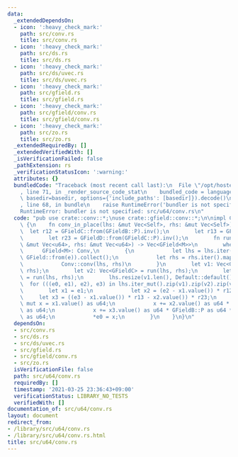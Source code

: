 ```yaml
---
data:
  _extendedDependsOn:
  - icon: ':heavy_check_mark:'
    path: src/conv.rs
    title: src/conv.rs
  - icon: ':heavy_check_mark:'
    path: src/ds.rs
    title: src/ds.rs
  - icon: ':heavy_check_mark:'
    path: src/ds/uvec.rs
    title: src/ds/uvec.rs
  - icon: ':heavy_check_mark:'
    path: src/gfield.rs
    title: src/gfield.rs
  - icon: ':heavy_check_mark:'
    path: src/gfield/conv.rs
    title: src/gfield/conv.rs
  - icon: ':heavy_check_mark:'
    path: src/zo.rs
    title: src/zo.rs
  _extendedRequiredBy: []
  _extendedVerifiedWith: []
  _isVerificationFailed: false
  _pathExtension: rs
  _verificationStatusIcon: ':warning:'
  attributes: {}
  bundledCode: "Traceback (most recent call last):\n  File \"/opt/hostedtoolcache/Python/3.9.2/x64/lib/python3.9/site-packages/onlinejudge_verify/documentation/build.py\"\
    , line 71, in _render_source_code_stat\n    bundled_code = language.bundle(stat.path,\
    \ basedir=basedir, options={'include_paths': [basedir]}).decode()\n  File \"/opt/hostedtoolcache/Python/3.9.2/x64/lib/python3.9/site-packages/onlinejudge_verify/languages/user_defined.py\"\
    , line 68, in bundle\n    raise RuntimeError('bundler is not specified: {}'.format(path.as_posix()))\n\
    RuntimeError: bundler is not specified: src/u64/conv.rs\n"
  code: "pub use crate::conv::*;\nuse crate::gfield::conv::*;\n\nimpl Conv for u64\
    \ {\n    fn conv_in_place(lhs: &mut Vec<Self>, rhs: &mut Vec<Self>) {\n      \
    \  let r12 = GFieldC::from(GFieldB::P).inv();\n        let r13 = GFieldD::from(GFieldB::P).inv();\n\
    \        let r23 = GFieldD::from(GFieldC::P).inv();\n        fn run<M: Mod>(lhs:\
    \ &mut Vec<u64>, rhs: &mut Vec<u64>) -> Vec<GField<M>>\n        where\n      \
    \      GField<M>: Conv,\n        {\n            let lhs = lhs.iter().map(|&e|\
    \ GField::from(e)).collect();\n            let rhs = rhs.iter().map(|&e| GField::from(e)).collect();\n\
    \            Conv::conv(lhs, rhs)\n        }\n        let v1: Vec<GFieldB> = run(lhs,\
    \ rhs);\n        let v2: Vec<GFieldC> = run(lhs, rhs);\n        let v3: Vec<GFieldD>\
    \ = run(lhs, rhs);\n        lhs.resize(v1.len(), Default::default());\n      \
    \  for (((e0, e1), e2), e3) in lhs.iter_mut().zip(v1).zip(v2).zip(v3) {\n    \
    \        let x1 = e1;\n            let x2 = (e2 - x1.value()) * r12;\n       \
    \     let x3 = ((e3 - x1.value()) * r13 - x2.value()) * r23;\n            let\
    \ mut x = x1.value() as u64;\n            x += x2.value() as u64 * GFieldB::P\
    \ as u64;\n            x += x3.value() as u64 * GFieldB::P as u64 * GFieldC::P\
    \ as u64;\n            *e0 = x;\n        }\n    }\n}\n"
  dependsOn:
  - src/conv.rs
  - src/ds.rs
  - src/ds/uvec.rs
  - src/gfield.rs
  - src/gfield/conv.rs
  - src/zo.rs
  isVerificationFile: false
  path: src/u64/conv.rs
  requiredBy: []
  timestamp: '2021-03-25 23:36:43+09:00'
  verificationStatus: LIBRARY_NO_TESTS
  verifiedWith: []
documentation_of: src/u64/conv.rs
layout: document
redirect_from:
- /library/src/u64/conv.rs
- /library/src/u64/conv.rs.html
title: src/u64/conv.rs
---
```

